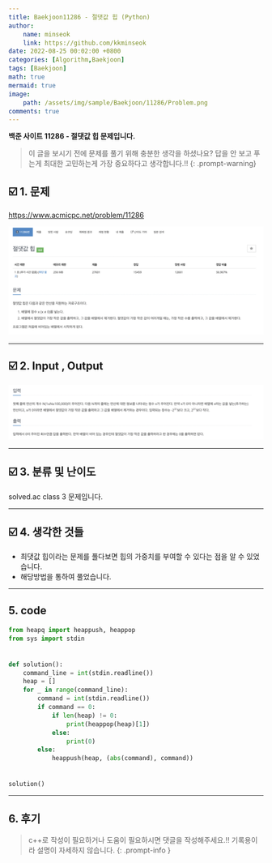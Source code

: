 ```yaml
---
title: Baekjoon11286 - 절댓값 힙 (Python)
author: 
    name: minseok
    link: https://github.com/kkminseok
date: 2022-08-25 00:02:00 +0800
categories: [Algorithm,Baekjoon]
tags: [Baekjoon]
math: true
mermaid: true
image: 
    path: /assets/img/sample/Baekjoon/11286/Problem.png
comments: true
---
```


**백준 사이트 11286 - 절댓값 힙 문제입니다.**

> 이 글을 보시기 전에 문제를 풀기 위해 충분한 생각을 하셨나요? 답을 안 보고 푸는게 최대한 고민하는게 가장 중요하다고 생각합니다.!!
{: .prompt-warning}

## ☑️ 1. 문제
<https://www.acmicpc.net/problem/11286>


![](/assets/img/sample/Baekjoon/11286/Problem.png)

-----  

## ☑️ 2. Input , Output
![](/assets/img/sample/Baekjoon/11286/input.png)


-----  

## ☑️ 3. 분류 및 난이도

solved.ac class 3 문제입니다.

-----  

## ☑️ 4. 생각한 것들

- 최댓값 힙이라는 문제를 풀다보면 힙의 가중치를 부여할 수 있다는 점을 알 수 있었습니다.
- 해당방법을 통하여 풀었습니다.


-----  

## 5. code

```python
from heapq import heappush, heappop
from sys import stdin


def solution():
    command_line = int(stdin.readline())
    heap = []
    for _ in range(command_line):
        command = int(stdin.readline())
        if command == 0:
            if len(heap) != 0:
                print(heappop(heap)[1])
            else:
                print(0)
        else:
            heappush(heap, (abs(command), command))


solution()


```

-----

## 6. 후기


> c++로 작성이 필요하거나 도움이 필요하시면 댓글을 작성해주세요.!! 기록용이라 설명이 자세하지 않습니다.
{: .prompt-info }